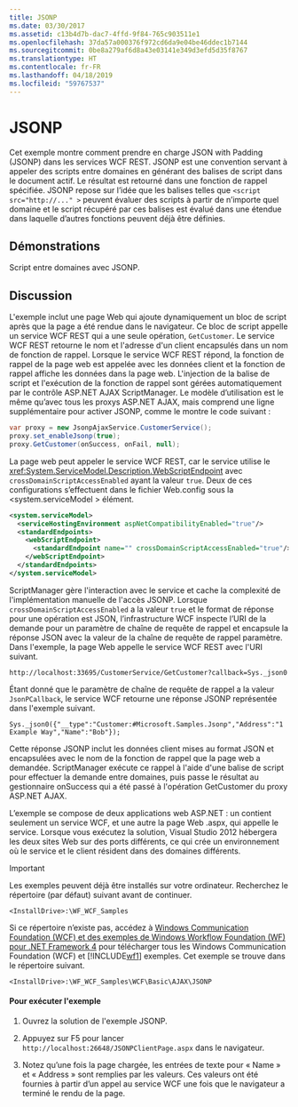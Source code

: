 ```yaml
---
title: JSONP
ms.date: 03/30/2017
ms.assetid: c13b4d7b-dac7-4ffd-9f84-765c903511e1
ms.openlocfilehash: 37da57a000376f972cd6da9e04be46ddec1b7144
ms.sourcegitcommit: 0be8a279af6d8a43e03141e349d3efd5d35f8767
ms.translationtype: HT
ms.contentlocale: fr-FR
ms.lasthandoff: 04/18/2019
ms.locfileid: "59767537"
---
```

# <a name="jsonp"></a>JSONP
Cet exemple montre comment prendre en charge JSON with Padding (JSONP) dans les services WCF REST. JSONP est une convention servant à appeler des scripts entre domaines en générant des balises de script dans le document actif. Le résultat est retourné dans une fonction de rappel spécifiée. JSONP repose sur l’idée que les balises telles que `<script src="http://..." >` peuvent évaluer des scripts à partir de n’importe quel domaine et le script récupéré par ces balises est évalué dans une étendue dans laquelle d’autres fonctions peuvent déjà être définies.

## <a name="demonstrates"></a>Démonstrations
 Script entre domaines avec JSONP.

## <a name="discussion"></a>Discussion
 L'exemple inclut une page Web qui ajoute dynamiquement un bloc de script après que la page a été rendue dans le navigateur. Ce bloc de script appelle un service WCF REST qui a une seule opération, `GetCustomer`. Le service WCF REST retourne le nom et l'adresse d'un client encapsulés dans un nom de fonction de rappel. Lorsque le service WCF REST répond, la fonction de rappel de la page web est appelée avec les données client et la fonction de rappel affiche les données dans la page web. L'injection de la balise de script et l'exécution de la fonction de rappel sont gérées automatiquement par le contrôle ASP.NET AJAX ScriptManager. Le modèle d’utilisation est le même qu’avec tous les proxys ASP.NET AJAX, mais comprend une ligne supplémentaire pour activer JSONP, comme le montre le code suivant :

```csharp
var proxy = new JsonpAjaxService.CustomerService();
proxy.set_enableJsonp(true);
proxy.GetCustomer(onSuccess, onFail, null);
```

 La page web peut appeler le service WCF REST, car le service utilise le <xref:System.ServiceModel.Description.WebScriptEndpoint> avec `crossDomainScriptAccessEnabled` ayant la valeur `true`. Deux de ces configurations s’effectuent dans le fichier Web.config sous la \<system.serviceModel > élément.

```xml
<system.serviceModel>
  <serviceHostingEnvironment aspNetCompatibilityEnabled="true"/>
  <standardEndpoints>
    <webScriptEndpoint>
      <standardEndpoint name="" crossDomainScriptAccessEnabled="true"/>
    </webScriptEndpoint>
  </standardEndpoints>
</system.serviceModel>
```

 ScriptManager gère l'interaction avec le service et cache la complexité de l'implémentation manuelle de l'accès JSONP. Lorsque `crossDomainScriptAccessEnabled` a la valeur `true` et le format de réponse pour une opération est JSON, l’infrastructure WCF inspecte l’URI de la demande pour un paramètre de chaîne de requête de rappel et encapsule la réponse JSON avec la valeur de la chaîne de requête de rappel paramètre. Dans l'exemple, la page Web appelle le service WCF REST avec l'URI suivant.

```
http://localhost:33695/CustomerService/GetCustomer?callback=Sys._json0
```

 Étant donné que le paramètre de chaîne de requête de rappel a la valeur `JsonPCallback`, le service WCF retourne une réponse JSONP représentée dans l'exemple suivant.

```
Sys._json0({"__type":"Customer:#Microsoft.Samples.Jsonp","Address":"1 Example Way","Name":"Bob"});
```

 Cette réponse JSONP inclut les données client mises au format JSON et encapsulées avec le nom de la fonction de rappel que la page web a demandée. ScriptManager exécute ce rappel à l'aide d'une balise de script pour effectuer la demande entre domaines, puis passe le résultat au gestionnaire onSuccess qui a été passé à l'opération GetCustomer du proxy ASP.NET AJAX.

 L’exemple se compose de deux applications web ASP.NET : un contient seulement un service WCF, et une autre la page Web .aspx, qui appelle le service. Lorsque vous exécutez la solution, Visual Studio 2012 hébergera les deux sites Web sur des ports différents, ce qui crée un environnement où le service et le client résident dans des domaines différents.

> [!IMPORTANT]
>  Les exemples peuvent déjà être installés sur votre ordinateur. Recherchez le répertoire (par défaut) suivant avant de continuer.  
>   
>  `<InstallDrive>:\WF_WCF_Samples`  
>   
>  Si ce répertoire n’existe pas, accédez à [Windows Communication Foundation (WCF) et des exemples de Windows Workflow Foundation (WF) pour .NET Framework 4](https://go.microsoft.com/fwlink/?LinkId=150780) pour télécharger tous les Windows Communication Foundation (WCF) et [!INCLUDE[wf1](../../../../includes/wf1-md.md)] exemples. Cet exemple se trouve dans le répertoire suivant.  
>   
>  `<InstallDrive>:\WF_WCF_Samples\WCF\Basic\AJAX\JSONP`  
  
#### <a name="to-run-the-sample"></a>Pour exécuter l'exemple  
  
1. Ouvrez la solution de l'exemple JSONP.  
  
2. Appuyez sur F5 pour lancer `http://localhost:26648/JSONPClientPage.aspx` dans le navigateur.  
  
3. Notez qu’une fois la page chargée, les entrées de texte pour « Name » et « Address » sont remplies par les valeurs.  Ces valeurs ont été fournies à partir d’un appel au service WCF une fois que le navigateur a terminé le rendu de la page.
